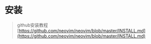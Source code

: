 # 安装

> github安装教程[https://github.com/neovim/neovim/blob/master/INSTALL.md](https://github.com/neovim/neovim/blob/master/INSTALL.md)
